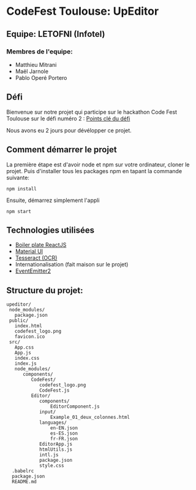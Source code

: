 # CodeFest Toulouse: UpEditor

## Equipe: LETOFNI (Infotel)

### Membres de l'equipe:
* Matthieu Mitrani
* Maël Jarnole
* Pablo Operé Portero



## Défi 


Bienvenue sur notre projet qui participe sur le hackathon Code Fest Toulouse sur le défi numéro 2 : [Points clé du défi](https://github.com/carbontracking/codefest/blob/master/D%C3%A9fi_02.md)

Nous avons eu 2 jours pour dévélopper ce projet.



## Comment démarrer le projet


La première étape est d'avoir node et npm sur votre ordinateur, cloner le projet. Puis d'installer tous les packages npm en tapant la commande suivante:

    npm install
Ensuite, démarrez simplement l'appli

    npm start



## Technologies utilisées

* [Boiler plate ReactJS](https://github.com/meteor-intelligence-team/react-boilerplate)
* [Material UI](https://github.com/callemall/material-ui)
* [Tesseract (OCR)](https://github.com/naptha/tesseract.js#tesseractjs)
* Internationalisation (fait maison sur le projet)
* [EventEmitter2](https://github.com/asyncly/EventEmitter2)

 ## Structure du projet:

    upeditor/
	 node_modules/
	   package.json
	 public/
	   index.html
	   codefest_logo.png
	   favicon.ico
	 src/
	   App.css
	   App.js
	   index.css
	   index.js
	   node_modules/
	      components/
	         CodeFest/
		        codefest_logo.png
		        CodeFest.js
	         Editor/
	         	components/
	         		EditorComponent.js
	         	input/
	         		Example_01_deux_colonnes.html
	         	languages/
	         		en-EN.json
	         		es-ES.json
	         		fr-FR.json
	         	EditorApp.js
	         	htmlUtils.js
	         	intl.js
		        package.json
		        style.css
	  .babelrc
	  package.json
	  README.md
